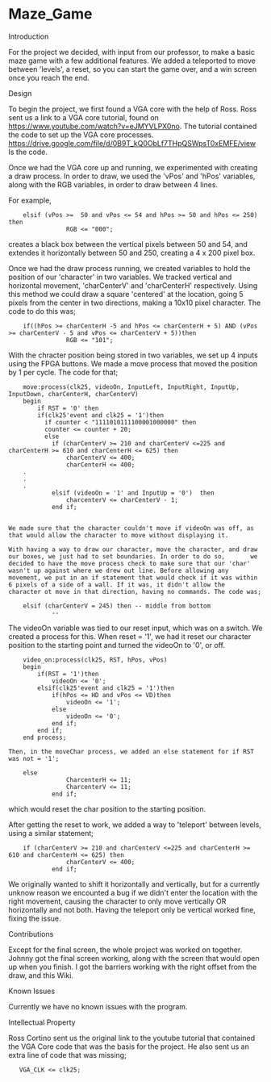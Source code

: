 # Maze_Game

Introduction 

  For the project we decided, with input from our professor, to make a basic maze game with a few additional features. We added a teleported to move between 'levels',   a reset, so you can start the game over, and a win screen once you reach the end. 



Design 

   To begin the project, we first found a VGA core with the help of Ross. Ross sent us a link to a VGA core tutorial, found on              https://www.youtube.com/watch?v=eJMYVLPX0no. The tutorial contained the code to set up the VGA core processes.                          https://drive.google.com/file/d/0B9T_kQ0ObLf7THpQSWpsT0xEMFE/view Is the code. 

   Once we had the VGA core up and running, we experimented with creating a draw process. In order to draw, we used the 'vPos' and          'hPos' variables, along with the RGB variables, in order to draw between 4 lines. 

   For example,

		elsif (vPos >=  50 and vPos <= 54 and hPos >= 50 and hPos <= 250) then
					RGB <= "000";
        
   creates a black box between the vertical pixels between 50 and 54, and extendes it horizontally between 50 and 250, creating a 
   4 x 200 pixel box. 

   Once we had the draw process running, we created variables to hold the position of our 'character' in two variables. We tracked          vertical and horizontal movement, 'charCenterV' and 'charCenterH' respectively. Using this method we could draw a square 'centered'      at the location, going 5 pixels from the center in two directions, making a 10x10 pixel character. The code to do this was; 

		if((hPos >= charCenterH -5 and hPos <= charCenterH + 5) AND (vPos >= charCenterV - 5 and vPos <= charCenterV + 5))then
					RGB <= "101";
        
   With the chracter position being stored in two variables, we set up 4 inputs using the FPGA buttons. We made a move process that        moved the position by 1 per cycle. The code for that; 

		move:process(clk25, videoOn, InputLeft, InputRight, InputUp, InputDown, charCenterH, charCenterV)
		begin 
			if RST = '0' then
			if(clk25'event and clk25 = '1')then
			  if counter < "1111010111100001000000" then
			  counter <= counter + 20;
			  else
				if (charCenterV >= 210 and charCenterV <=225 and charCenterH >= 610 and charCenterH <= 625) then
					charCenterV <= 400;
					charCenterH <= 400;
		.
		.
		.
				elsif (videoOn = '1' and InputUp = '0')  then
					charcenterV <= charCenterV - 1;
				end if;


    We made sure that the character couldn't move if videoOn was off, as that would allow the character to move without displaying it. 

    With having a way to draw our character, move the character, and draw our boxes, we just had to set boundaries. In order to do so,       we decided to have the move process check to make sure that our 'char' wasn't up against where we drew out line. Before allowing any     movement, we put in an if statement that would check if it was within 6 pixels of a side of a wall. If it was, it didn't allow the       character ot move in that direction, having no commands. The code was; 

		elsif (charCenterV = 245) then -- middle from bottom
				--
      
      
   The videoOn variable was tied to our reset input, which was on a switch. We created a process for this. When reset = '1', we had it      reset our character position to the starting point and turned the videoOn to '0', or off. 
 
		video_on:process(clk25, RST, hPos, vPos)
		begin
			if(RST = '1')then
				videoOn <= '0';
			elsif(clk25'event and clk25 = '1')then
				if(hPos <= HD and vPos <= VD)then
					videoOn <= '1';
				else
					videoOn <= '0';
				end if;
			end if;
		end process;
		
    Then, in the moveChar process, we added an else statement for if RST was not = '1'; 

		else 
					CharcenterH <= 11;
					CharcenterV <= 11;
				end if;
			
   which would reset the char position to the starting position. 

   After getting the reset to work, we added a way to 'teleport' between levels, using a similar statement; 

		if (charCenterV >= 210 and charCenterV <=225 and charCenterH >= 610 and charCenterH <= 625) then
					charCenterV <= 400;
				end if;
			
   We originally wanted to shift it horizontally and vertically, but for a currently unknow reason we encounted a bug if we didn't enter    the location with the right movement, causing the character to only move vertically OR horizontally and not both. Having the teleport    only be vertical worked fine, fixing the issue. 
   
   

Contributions 

   Except for the final screen, the whole project was worked on together. Johnny got the final screen working, along with the screen        that would open up when you finish. I got the barriers working with the right offset from the draw, and this Wiki. 


Known Issues 

   Currently we have no known issues with the program.


Intellectual Property 


   Ross Cortino sent us the original link to the youtube tutorial that contained the VGA Core code that was the basis for the project. 
   He also sent us an extra line of code that was missing; 
   
	   VGA_CLK <= clk25;
	  
	  
	   

  


		



 
 
